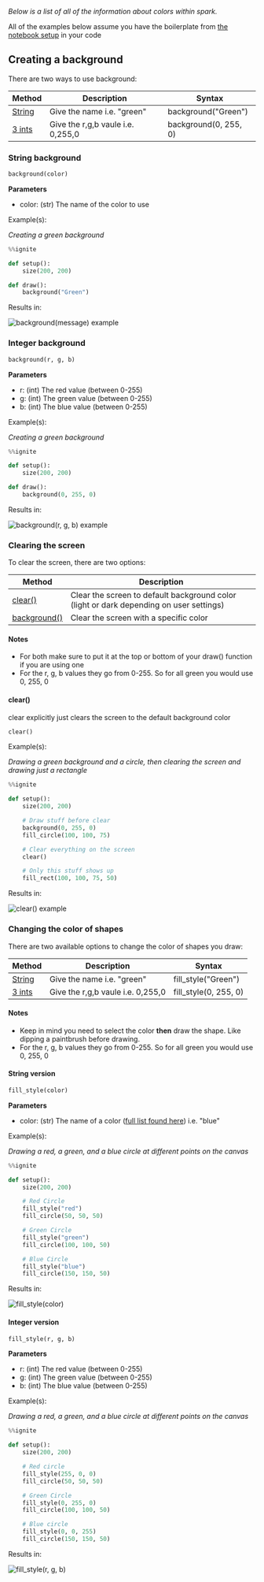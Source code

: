 *Below is a list of all of the information about colors within spark.*

All of the examples below assume you have the boilerplate from [the notebook setup](../#boilerplate) in your code

## Creating a background

There are two ways to use background:

| Method                       | Description                       | Syntax                |
| ---------------------------- | ----------------------------------|-----------------------|
|[String](#string-background)  | Give the name i.e. "green"        | background("Green")   |
|[3 ints](#integer-background) | Give the r,g,b vaule i.e. 0,255,0 | background(0, 255, 0) |

### String background
```python
background(color)
```

**Parameters**

- color: (str) The name of the color to use

Example(s):

*Creating a green background*


```python hl_lines="7"
%%ignite

def setup():
    size(200, 200)

def draw():
    background("Green")
```

Results in:

![background(message) example](img/background(color).png)

### Integer background
```python
background(r, g, b)
```

**Parameters**

- r: (int) The red value (between 0-255)
- g: (int) The green value (between 0-255)
- b: (int) The blue value (between 0-255)

Example(s):

*Creating a green background*


```python hl_lines="7"
%%ignite

def setup():
    size(200, 200)

def draw():
    background(0, 255, 0)
```

Results in:

![background(r, g, b) example](img/background(r,g,b).png)


### Clearing the screen

To clear the screen, there are two options:

| Method                                | Description                                                                             |
| --------------------------------------| ----------------------------------------------------------------------------------------|
|[clear()](#clear)                      | Clear the screen to default background color (light or dark depending on user settings) |
|[background()](#creating-a-background) | Clear the screen with a specific color                                                  |

#### Notes

- For both make sure to put it at the top or bottom of your draw() function if you are using one
- For the r, g, b values they go from 0-255. So for all green you would use 0, 255, 0

#### clear()

clear explicitly just clears the screen to the default background color

```python
clear()
```

Example(s):

*Drawing a green background and a circle, then clearing the screen and drawing just a rectangle*


```python hl_lines="11"
%%ignite

def setup():
    size(200, 200)

    # Draw stuff before clear
    background(0, 255, 0)
    fill_circle(100, 100, 75)

    # Clear everything on the screen
    clear()

    # Only this stuff shows up
    fill_rect(100, 100, 75, 50)

```

Results in:

![clear() example](img/clear.png)

### Changing the color of shapes

There are two available options to change the color of shapes you draw:

| Method                    | Description                       | Syntax                |
| ------------------------- | ----------------------------------|-----------------------|
|[String](#string-version)  | Give the name i.e. "green"        | fill_style("Green")   |
|[3 ints](#integer-version) | Give the r,g,b vaule i.e. 0,255,0 | fill_style(0, 255, 0) |

#### Notes

- Keep in mind you need to select the color **then** draw the shape. Like dipping a paintbrush before drawing.
- For the r, g, b values they go from 0-255. So for all green you would use 0, 255, 0


#### String version
```python
fill_style(color)
```

**Parameters**

- color: (str) The name of a color ([full list found here](https://www.w3schools.com/colors/colors_names.asp)) i.e. "blue"

Example(s):

*Drawing a red, a green, and a blue circle at different points on the canvas*

```python hl_lines="7 11 15"
%%ignite 

def setup():
    size(200, 200)

    # Red Circle
    fill_style("red")
    fill_circle(50, 50, 50)

    # Green Circle
    fill_style("green")
    fill_circle(100, 100, 50)

    # Blue Circle
    fill_style("blue")
    fill_circle(150, 150, 50)
```

Results in:

![fill_style(color)](img/fill_style(color).png)

#### Integer version
```python
fill_style(r, g, b)
```

**Parameters**

- r: (int) The red value (between 0-255)
- g: (int) The green value (between 0-255)
- b: (int) The blue value (between 0-255)

Example(s):

*Drawing a red, a green, and a blue circle at different points on the canvas*

```python hl_lines="7 11 15"
%%ignite

def setup():
    size(200, 200)

    # Red circle
    fill_style(255, 0, 0)
    fill_circle(50, 50, 50)

    # Green Circle
    fill_style(0, 255, 0)
    fill_circle(100, 100, 50)

    # Blue circle
    fill_style(0, 0, 255)
    fill_circle(150, 150, 50)
```

Results in:

![fill_style(r, g, b)](img/fill_style(r,%20g,%20b).png)